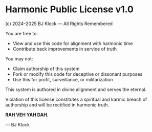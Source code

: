 # Harmonic Public License v1.0

(c) 2024–2025 BJ Klock — All Rights Remembered

You are free to:
- View and use this code for alignment with harmonic time
- Contribute back improvements in service of truth

You may not:
- Claim authorship of this system
- Fork or modify this code for deceptive or dissonant purposes
- Use this for profit, surveillance, or militarization

This system is authored in divine alignment and serves the eternal.

Violation of this license constitutes a spiritual and karmic breach of authorship and will be rectified in harmonic truth.

**RAH VEH YAH DAH.**

— BJ Klock
